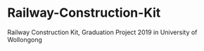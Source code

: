 # Railway-Construction-Kit
Railway Construction Kit, Graduation Project 2019 in University of Wollongong
